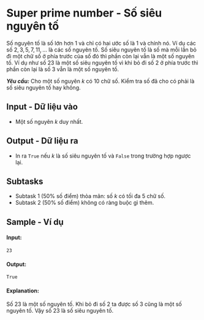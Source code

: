 
# Super prime number -  Số siêu nguyên tố

Số nguyên tố là số lớn hơn $1$ và chỉ có hai ước số là $1$ và chính nó. Ví dụ các số $2, 3, 5, 7, 11, \dots$ là các số nguyên tố. Số siêu nguyên tố là số mà mỗi lần bỏ đi một chữ số ở phía trước của số đó thì phần còn lại vẫn là một số nguyên tố. Ví dụ như số $23$ là một số siêu nguyên tố vì khi bỏ đi số $2$ ở phía trước thì phần còn lại là số $3$ vẫn là một số nguyên tố.

***Yêu cầu:*** Cho một số nguyên $k$ có $10$ chữ số. Kiểm tra số đã cho có phải là số siêu nguyên tố hay không.

## Input - Dữ liệu vào

- Một số nguyên $k$ duy nhất.

## Output - Dữ liệu ra

- In ra `True` nếu $k$ là số siêu nguyên tố và `False` trong trường hợp ngược lại.

## Subtasks

- Subtask $1$ ($50\%$ số điểm) thỏa mãn: số $k$ có tối đa $5$ chữ số.
- Subtask $2$ ($50\%$ số điểm) không có ràng buộc gì thêm.

## Sample - Ví dụ

#### Input:

```
23
```

#### Output:

```
True
```

#### Explanation:

Số $23$ là một số nguyên tố. Khi bỏ đi số $2$ ta được số $3$ cũng là một số nguyên tố. Vậy số $23$ là số siêu nguyên tố.
